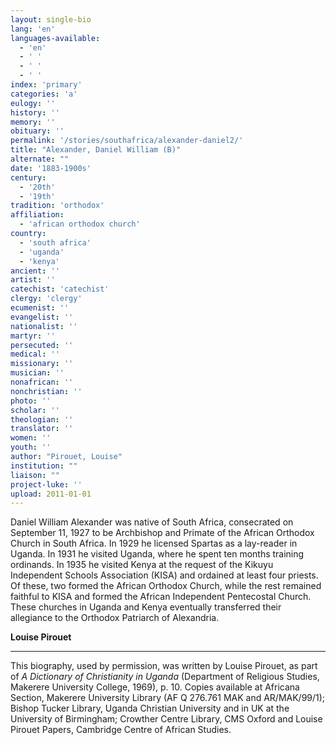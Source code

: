 ```yaml
---
layout: single-bio
lang: 'en'
languages-available:
  - 'en'
  - ' '
  - ' '
  - ' '
index: 'primary'
categories: 'a'
eulogy: ''
history: ''
memory: ''
obituary: ''
permalink: '/stories/southafrica/alexander-daniel2/'
title: "Alexander, Daniel William (B)"
alternate: ""
date: '1883-1900s'
century:
  - '20th'
  - '19th'
tradition: 'orthodox'
affiliation:
  - 'african orthodox church'
country:
  - 'south africa'
  - 'uganda'
  - 'kenya'
ancient: ''
artist: ''
catechist: 'catechist'
clergy: 'clergy'
ecumenist: ''
evangelist: ''
nationalist: ''
martyr: ''
persecuted: ''
medical: ''
missionary: ''
musician: ''
nonafrican: ''
nonchristian: ''
photo: ''
scholar: ''
theologian: ''
translator: ''
women: ''
youth: ''
author: "Pirouet, Louise"
institution: ""
liaison: ""
project-luke: ''
upload: 2011-01-01
---
```




Daniel William Alexander was native of South Africa, consecrated on September 11, 1927 to be Archbishop and Primate of the African Orthodox Church in South Africa. In 1929 he licensed Spartas as a lay-reader in Uganda. In 1931 he visited Uganda, where he spent ten months training ordinands. In 1935 he visited Kenya at the request of the Kikuyu Independent Schools Association (KISA) and ordained at least four priests. Of these, two formed the African Orthodox Church, while the rest remained faithful to KISA and formed the African Independent Pentecostal Church. These churches in Uganda and Kenya eventually transferred their allegiance to the Orthodox Patriarch of Alexandria.

**Louise Pirouet**

---

This biography, used by permission, was written by Louise Pirouet, as part of *A Dictionary of Christianity in Uganda* (Department of Religious Studies, Makerere University College, 1969), p. 10. Copies available at Africana Section, Makerere University Library (AF Q 276.761 MAK and AR/MAK/99/1); Bishop Tucker Library, Uganda Christian University and in UK at the University of Birmingham; Crowther Centre Library, CMS Oxford and Louise Pirouet Papers, Cambridge Centre of African Studies.
